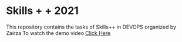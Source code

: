 # Skills + + 2021
This repository contains the tasks of Skills++ in DEVOPS organized by Zairza
To watch the demo video [Click Here]()

